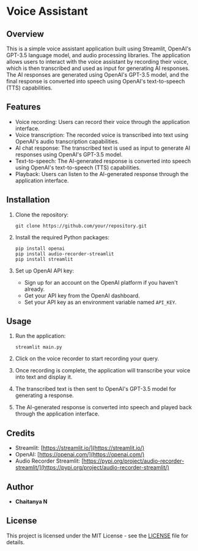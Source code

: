 # Voice Assistant

## Overview
This is a simple voice assistant application built using Streamlit, OpenAI's GPT-3.5 language model, and audio processing libraries. The application allows users to interact with the voice assistant by recording their voice, which is then transcribed and used as input for generating AI responses. The AI responses are generated using OpenAI's GPT-3.5 model, and the final response is converted into speech using OpenAI's text-to-speech (TTS) capabilities.

## Features
- Voice recording: Users can record their voice through the application interface.
- Voice transcription: The recorded voice is transcribed into text using OpenAI's audio transcription capabilities.
- AI chat response: The transcribed text is used as input to generate AI responses using OpenAI's GPT-3.5 model.
- Text-to-speech: The AI-generated response is converted into speech using OpenAI's text-to-speech (TTS) capabilities.
- Playback: Users can listen to the AI-generated response through the application interface.

## Installation
1. Clone the repository:
    ```
    git clone https://github.com/your/repository.git
    ```

2. Install the required Python packages:
    ```
    pip install openai
    pip install audio-recorder-streamlit
    pip install streamlit
    ```

3. Set up OpenAI API key:
    - Sign up for an account on the OpenAI platform if you haven't already.
    - Get your API key from the OpenAI dashboard.
    - Set your API key as an environment variable named `API_KEY`.

## Usage
1. Run the application:
    ```
    streamlit main.py
    ```

2. Click on the voice recorder to start recording your query.
3. Once recording is complete, the application will transcribe your voice into text and display it.
4. The transcribed text is then sent to OpenAI's GPT-3.5 model for generating a response.
5. The AI-generated response is converted into speech and played back through the application interface.

## Credits
- Streamlit: [https://streamlit.io/](https://streamlit.io/)
- OpenAI: [https://openai.com/](https://openai.com/)
- Audio Recorder Streamlit: [https://pypi.org/project/audio-recorder-streamlit/](https://pypi.org/project/audio-recorder-streamlit/)

## Author
- **Chaitanya N**

## License
This project is licensed under the MIT License - see the [LICENSE](LICENSE) file for details.

